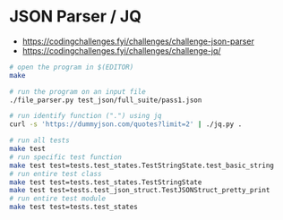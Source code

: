 # JSON Parser / JQ

- https://codingchallenges.fyi/challenges/challenge-json-parser
- https://codingchallenges.fyi/challenges/challenge-jq/

```sh
# open the program in $(EDITOR)
make

# run the program on an input file
./file_parser.py test_json/full_suite/pass1.json

# run identify function (".") using jq
curl -s 'https://dummyjson.com/quotes?limit=2' | ./jq.py .

# run all tests
make test
# run specific test function
make test test=tests.test_states.TestStringState.test_basic_string
# run entire test class
make test test=tests.test_states.TestStringState
make test test=tests.test_json_struct.TestJSONStruct_pretty_print
# run entire test module
make test test=tests.test_states
```
